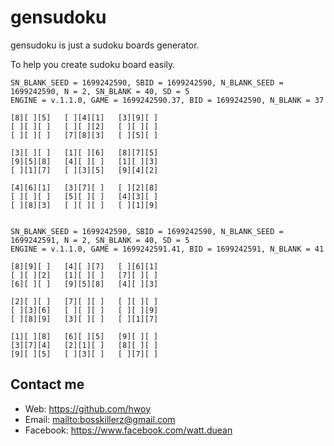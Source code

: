 # gensudoku

gensudoku is just a sudoku boards generator.

To help you create sudoku board easily.


```
SN_BLANK_SEED = 1699242590, SBID = 1699242590, N_BLANK_SEED = 1699242590, N = 2, SN_BLANK = 40, SD = 5
ENGINE = v.1.1.0, GAME = 1699242590.37, BID = 1699242590, N_BLANK = 37

[8][ ][5]	[ ][4][1]	[3][9][ ]
[ ][ ][ ]	[ ][ ][2]	[ ][ ][ ]
[ ][ ][ ]	[7][8][3]	[ ][5][ ]

[3][ ][ ]	[1][ ][6]	[8][7][5]
[9][5][8]	[4][ ][ ]	[1][ ][3]
[ ][1][7]	[ ][3][5]	[9][4][2]

[4][6][1]	[3][7][ ]	[ ][2][8]
[ ][ ][ ]	[5][ ][ ]	[4][3][ ]
[ ][8][3]	[ ][ ][ ]	[ ][1][9]

```

```

SN_BLANK_SEED = 1699242590, SBID = 1699242590, N_BLANK_SEED = 1699242591, N = 2, SN_BLANK = 40, SD = 5
ENGINE = v.1.1.0, GAME = 1699242591.41, BID = 1699242591, N_BLANK = 41

[8][9][ ]	[4][ ][7]	[ ][6][1]
[ ][ ][2]	[1][ ][ ]	[7][ ][ ]
[6][ ][ ]	[9][5][8]	[4][ ][3]

[2][ ][ ]	[7][ ][ ]	[ ][ ][ ]
[ ][3][6]	[ ][ ][ ]	[ ][ ][9]
[ ][8][9]	[3][ ][ ]	[ ][1][7]

[1][ ][8]	[6][ ][5]	[9][ ][ ]
[3][7][4]	[2][1][ ]	[8][ ][ ]
[9][ ][5]	[ ][3][ ]	[ ][7][ ]

```

## Contact me

- Web: <https://github.com/hwoy>
- Email: <mailto:bosskillerz@gmail.com>
- Facebook: <https://www.facebook.com/watt.duean>



